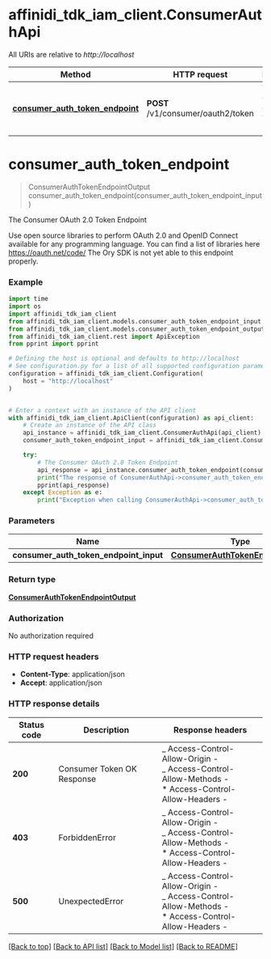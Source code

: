 # affinidi_tdk_iam_client.ConsumerAuthApi

All URIs are relative to _http://localhost_

| Method                                                                              | HTTP request                       | Description                           |
| ----------------------------------------------------------------------------------- | ---------------------------------- | ------------------------------------- |
| [**consumer_auth_token_endpoint**](ConsumerAuthApi.md#consumer_auth_token_endpoint) | **POST** /v1/consumer/oauth2/token | The Consumer OAuth 2.0 Token Endpoint |

# **consumer_auth_token_endpoint**

> ConsumerAuthTokenEndpointOutput consumer_auth_token_endpoint(consumer_auth_token_endpoint_input)

The Consumer OAuth 2.0 Token Endpoint

Use open source libraries to perform OAuth 2.0 and OpenID Connect available for any programming language. You can find a list of libraries here https://oauth.net/code/ The Ory SDK is not yet able to this endpoint properly.

### Example

```python
import time
import os
import affinidi_tdk_iam_client
from affinidi_tdk_iam_client.models.consumer_auth_token_endpoint_input import ConsumerAuthTokenEndpointInput
from affinidi_tdk_iam_client.models.consumer_auth_token_endpoint_output import ConsumerAuthTokenEndpointOutput
from affinidi_tdk_iam_client.rest import ApiException
from pprint import pprint

# Defining the host is optional and defaults to http://localhost
# See configuration.py for a list of all supported configuration parameters.
configuration = affinidi_tdk_iam_client.Configuration(
    host = "http://localhost"
)


# Enter a context with an instance of the API client
with affinidi_tdk_iam_client.ApiClient(configuration) as api_client:
    # Create an instance of the API class
    api_instance = affinidi_tdk_iam_client.ConsumerAuthApi(api_client)
    consumer_auth_token_endpoint_input = affinidi_tdk_iam_client.ConsumerAuthTokenEndpointInput() # ConsumerAuthTokenEndpointInput | ConsumerAuthTokenEndpoint

    try:
        # The Consumer OAuth 2.0 Token Endpoint
        api_response = api_instance.consumer_auth_token_endpoint(consumer_auth_token_endpoint_input)
        print("The response of ConsumerAuthApi->consumer_auth_token_endpoint:\n")
        pprint(api_response)
    except Exception as e:
        print("Exception when calling ConsumerAuthApi->consumer_auth_token_endpoint: %s\n" % e)
```

### Parameters

| Name                                   | Type                                                                    | Description               | Notes |
| -------------------------------------- | ----------------------------------------------------------------------- | ------------------------- | ----- |
| **consumer_auth_token_endpoint_input** | [**ConsumerAuthTokenEndpointInput**](ConsumerAuthTokenEndpointInput.md) | ConsumerAuthTokenEndpoint |

### Return type

[**ConsumerAuthTokenEndpointOutput**](ConsumerAuthTokenEndpointOutput.md)

### Authorization

No authorization required

### HTTP request headers

- **Content-Type**: application/json
- **Accept**: application/json

### HTTP response details

| Status code | Description                | Response headers                                                                                                  |
| ----------- | -------------------------- | ----------------------------------------------------------------------------------------------------------------- |
| **200**     | Consumer Token OK Response | _ Access-Control-Allow-Origin - <br> _ Access-Control-Allow-Methods - <br> \* Access-Control-Allow-Headers - <br> |
| **403**     | ForbiddenError             | _ Access-Control-Allow-Origin - <br> _ Access-Control-Allow-Methods - <br> \* Access-Control-Allow-Headers - <br> |
| **500**     | UnexpectedError            | _ Access-Control-Allow-Origin - <br> _ Access-Control-Allow-Methods - <br> \* Access-Control-Allow-Headers - <br> |

[[Back to top]](#) [[Back to API list]](../README.md#documentation-for-api-endpoints) [[Back to Model list]](../README.md#documentation-for-models) [[Back to README]](../README.md)
